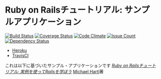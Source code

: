# Ruby on Railsチュートリアル: サンプルアプリケーション

[![Build Status](https://travis-ci.org/cloudliner/sample_app.svg?branch=master)](https://travis-ci.org/cloudliner/sample_app)
[![Coverage Status](https://coveralls.io/repos/github/cloudliner/sample_app/badge.svg?branch=master)](https://coveralls.io/github/cloudliner/sample_app?branch=master)
[![Code Climate](https://codeclimate.com/github/cloudliner/sample_app/badges/gpa.svg)](https://codeclimate.com/github/cloudliner/sample_app)
[![Issue Count](https://codeclimate.com/github/cloudliner/sample_app/badges/issue_count.svg)](https://codeclimate.com/github/cloudliner/sample_app)
[![Dependency Status](https://gemnasium.com/badges/github.com/cloudliner/sample_app.svg)](https://gemnasium.com/github.com/cloudliner/sample_app)

- [Heroku](https://cloudliner-sample-app.herokuapp.com/)
- [TravisCI](https://travis-ci.org/cloudliner/sample_app)

これは以下に基づいたサンプル・アプリケーションです
[*Ruby on Railsチュートリアル:
実例を使ってRailsを学ぼう*](http://railstutorial.jp/)
[Michael Hartl](http://www.michaelhartl.com/)著

